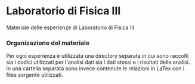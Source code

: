 # Laboratorio di Fisica III
Materiale delle esperienze di Laboratorio di Fisica III 
### Organizazione del materiale
Per ogni esperienza è utilizzata una directory separata in cui sono raccolti sia i codici utilizzati per l'analisi dati sia i dati stessi e i risultati delle analisi.
In una cartella separata sono invece contenute le relazioni in LaTex con i files sorgente utilizzati.
